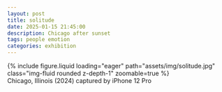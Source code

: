 ```yaml
---
layout: post
title: solitude
date: 2025-01-15 21:45:00
description: Chicago after sunset
tags: people emotion
categories: exhibition
---
```


<div class="row">
    <div class="col-sm mt-3 mt-md-0">
        {% include figure.liquid loading="eager" path="assets/img/solitude.jpg" class="img-fluid rounded z-depth-1" zoomable=true %}
    </div>
</div>
<div class="caption">
    Chicago, Illinois (2024)
    captured by iPhone 12 Pro
</div>

